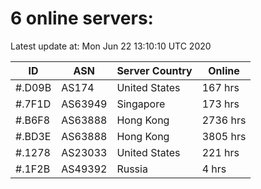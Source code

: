 # 6 online servers:

Latest update at: Mon Jun 22 13:10:10 UTC 2020

| ID | ASN | Server Country | Online |
| -- | --- | -------------- | ------ |
| #.D09B | AS174 | United States | 167 hrs |
| #.7F1D | AS63949 | Singapore | 173 hrs |
| #.B6F8 | AS63888 | Hong Kong | 2736 hrs |
| #.BD3E | AS63888 | Hong Kong | 3805 hrs |
| #.1278 | AS23033 | United States | 221 hrs |
| #.1F2B | AS49392 | Russia | 4 hrs |


